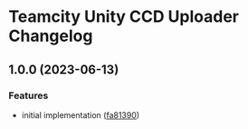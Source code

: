 # Teamcity Unity CCD Uploader Changelog

## 1.0.0 (2023-06-13)


### Features

* initial implementation ([fa81390](https://github.com/starikcetin/teamcity-unity-ccd-uploader/commit/fa8139026d72374f548eeaddd8ccdfdf4cf444f2))
